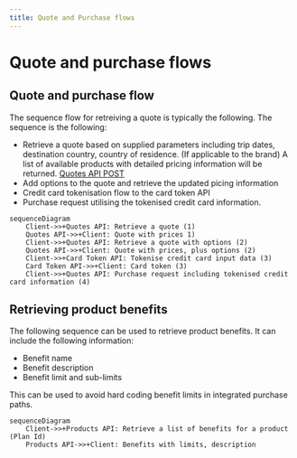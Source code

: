 ```yaml
---
title: Quote and Purchase flows
---
```


# Quote and purchase flows

## Quote and purchase flow

The sequence flow for retreiving a quote is typically the following. The sequence is the following:

 - Retrieve a quote based on supplied parameters including trip dates, destination country, country of residence. (If applicable to the brand) A list of available products with detailed pricing information will be returned. [Quotes API POST](/openapi/quotes/tag/Quote/paths/~1v1~1%7BbrandCode%7D~1quote/post/)
 - Add options to the quote and retrieve the updated picing information
 - Credit card tokenisation flow to the card token API
 - Purchase request utilising the tokenised credit card information.

```mermaid
sequenceDiagram
    Client->>+Quotes API: Retrieve a quote (1)
    Quotes API->>+Client: Quote with prices 1)
    Client->>+Quotes API: Retrieve a quote with options (2)
    Quotes API->>+Client: Quote with prices, plus options (2)
    Client->>+Card Token API: Tokenise credit card input data (3)
    Card Token API->>+Client: Card token (3)
    Client->>+Quotes API: Purchase request including tokenised credit card information (4)
````

## Retrieving product benefits

The following sequence can be used to retrieve product benefits. It can include the following information:

 - Benefit name
 - Benefit description
 - Benefit limit and sub-limits

 This can be used to avoid hard coding benefit limits in integrated purchase paths.
```mermaid
sequenceDiagram
    Client->>+Products API: Retrieve a list of benefits for a product (Plan Id)
    Products API->>+Client: Benefits with limits, description
````
